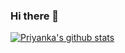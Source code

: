 ### Hi there 👋

<!--
**thakran14/thakran14** is a ✨ _special_ ✨ repository because its `README.md` (this file) appears on your GitHub profile.

Here are some ideas to get you started:

- 🔭 I’m currently working on ...
- 🌱 I’m currently learning ...
- 👯 I’m looking to collaborate on ...
- 🤔 I’m looking for help with ...
- 💬 Ask me about ...
- 📫 How to reach me: ...
- 😄 Pronouns: She/her
- ⚡ Fun fact: ...
-->
[![Priyanka's github stats](https://github-readme-stats.vercel.app/api?username=thakran14&show_icons=true&theme=synthwave)](https://github.com/anuraghazra/github-readme-stats)
